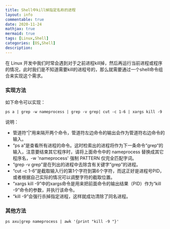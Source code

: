 ```yaml
---
title: Shell中kill掉指定名称的进程
layout: info
commentable: true
date: 2020-11-24
mathjax: true
mermaid: true
tags: [Linux,Shell]
categories: [OS,Shell]
description: 
---
```


在 Linux 开发中我们时常会遇到对于之前进程kill掉，然后再运行当前进程或程序的情况，此时我们是不知道需要kill的进程号的，那么就需要通过一个shell命令组合来实现这个需求。

<!--more-->

### 实现方法

如下命令可以实现：

```shell
ps a | grep -w nameprocess | grep -v grep| cut -c 1-6 | xargs kill -9
```

说明：

- 管道符“|”用来隔开两个命令，管道符左边命令的输出会作为管道符右边命令的输入。 
- “ps a”是查看所有进程的命令。这时检索出的进程将作为下一条命令“grep“的输入，注意要结束其它程序时，请将上面命令中的 nameprocess 替换成其它程序名，-w 'nameprocess' 强制 PATTERN 仅完全匹配字词。
- “grep -v grep”是在列出的进程中去除含有关键字“grep”的进程。
- “cut -c 1-6”是截取输入行的第1个字符到第6个字符，而这正好是进程号PID，或者根据自己实际的情况可以调整字符的截取位置。
- “xargs kill -9”中的xargs命令是用来把前面命令的输出结果（PID）作为“kill -9”命令的参数，并执行该命令。
- “kill -9”会强行杀掉指定进程，这样就成功清除了同名进程。

### 其他方法

```shell
ps axu|grep nameprocess | awk '{print "kill -9 "}'
```

